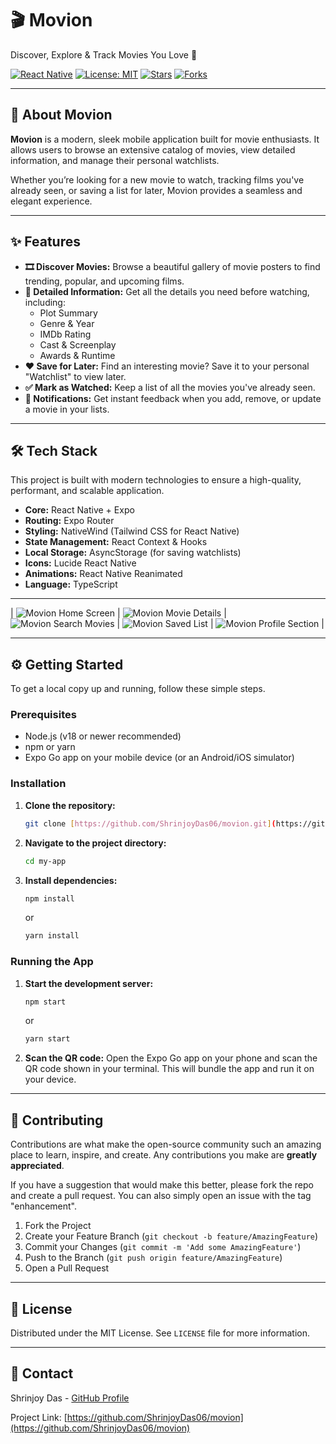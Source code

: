 # 🎬 Movion

Discover, Explore & Track Movies You Love 🍿

[![React Native](https://img.shields.io/badge/React%20Native-Expo-blue?style=for-the-badge&logo=react)](https://reactnative.dev/)
[![License: MIT](https://img.shields.io/badge/License-MIT-green.svg?style=for-the-badge)](https://opensource.org/licenses/MIT)
[![Stars](https://img.shields.io/github/stars/ShrinjoyDas06/movion?color=ffcc00&style=for-the-badge)](https://github.com/ShrinjoyDas06/movion/stargazers)
[![Forks](https://img.shields.io/github/forks/ShrinjoyDas06/movion?color=00bfff&style=for-the-badge)](https://github.com/ShrinjoyDas06/movion/network/members)

---

## 🚀 About Movion

**Movion** is a modern, sleek mobile application built for movie enthusiasts. It allows users to browse an extensive catalog of movies, view detailed information, and manage their personal watchlists.

Whether you’re looking for a new movie to watch, tracking films you've already seen, or saving a list for later, Movion provides a seamless and elegant experience.

---

## ✨ Features

* **🎞️ Discover Movies:** Browse a beautiful gallery of movie posters to find trending, popular, and upcoming films.
* **📖 Detailed Information:** Get all the details you need before watching, including:
    * Plot Summary
    * Genre & Year
    * IMDb Rating
    * Cast & Screenplay
    * Awards & Runtime
* **❤️ Save for Later:** Find an interesting movie? Save it to your personal "Watchlist" to view later.
* **✅ Mark as Watched:** Keep a list of all the movies you've already seen.
* **🔔 Notifications:** Get instant feedback when you add, remove, or update a movie in your lists.

---

## 🛠️ Tech Stack

This project is built with modern technologies to ensure a high-quality, performant, and scalable application.

* **Core:** React Native + Expo
* **Routing:** Expo Router
* **Styling:** NativeWind (Tailwind CSS for React Native)
* **State Management:** React Context & Hooks
* **Local Storage:** AsyncStorage (for saving watchlists)
* **Icons:** Lucide React Native
* **Animations:** React Native Reanimated
* **Language:** TypeScript

---

| ![Movion Home Screen](./assets/screenshots/index.jpg) | ![Movion Movie Details](./assets/screenshots/moviedetailspic.jpg) | ![Movion Search Movies](./assets/screenshots/savedmovies.jpg) |
![Movion Saved List](./assets/screenshots/savedmovies.jpg) | ![Movion Profile Section](./assets/screenshots/profilesection.jpg) |

---

## ⚙️ Getting Started

To get a local copy up and running, follow these simple steps.

### Prerequisites

* Node.js (v18 or newer recommended)
* npm or yarn
* Expo Go app on your mobile device (or an Android/iOS simulator)

### Installation

1.  **Clone the repository:**
    ```sh
    git clone [https://github.com/ShrinjoyDas06/movion.git](https://github.com/ShrinjoyDas06/movion.git)
    ```

2.  **Navigate to the project directory:**
    ```sh
    cd my-app
    ```

3.  **Install dependencies:**
    ```sh
    npm install
    ```
    or
    ```sh
    yarn install
    ```

### Running the App

1.  **Start the development server:**
    ```sh
    npm start
    ```
    or
    ```sh
    yarn start
    ```

2.  **Scan the QR code:**
    Open the Expo Go app on your phone and scan the QR code shown in your terminal. This will bundle the app and run it on your device.

---

## 🤝 Contributing

Contributions are what make the open-source community such an amazing place to learn, inspire, and create. Any contributions you make are **greatly appreciated**.

If you have a suggestion that would make this better, please fork the repo and create a pull request. You can also simply open an issue with the tag "enhancement".

1.  Fork the Project
2.  Create your Feature Branch (`git checkout -b feature/AmazingFeature`)
3.  Commit your Changes (`git commit -m 'Add some AmazingFeature'`)
4.  Push to the Branch (`git push origin feature/AmazingFeature`)
5.  Open a Pull Request

---

## 📄 License

Distributed under the MIT License. See `LICENSE` file for more information.

---

## 📧 Contact

Shrinjoy Das - [GitHub Profile](https://github.com/ShrinjoyDas06)

Project Link: [https://github.com/ShrinjoyDas06/movion](https://github.com/ShrinjoyDas06/movion)
